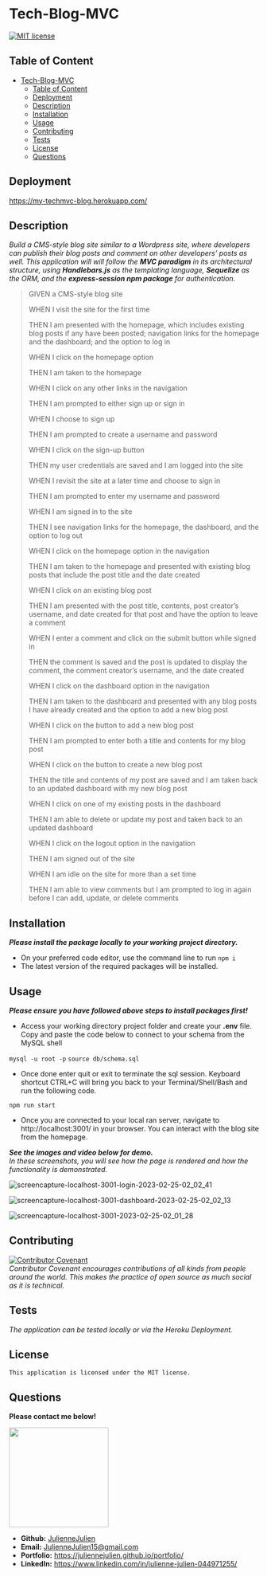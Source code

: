 # Tech-Blog-MVC

[![MIT license](https://img.shields.io/badge/license-MIT-blue.svg)](https://mit-license.org/)

## Table of Content
- [Tech-Blog-MVC](#tech-blog-mvc)
  - [Table of Content](#table-of-content)
  - [Deployment](#deployment)
  - [Description](#description)
  - [Installation](#installation)
  - [Usage](#usage)
  - [Contributing](#contributing)
  - [Tests](#tests)
  - [License](#license)
  - [Questions](#questions)


## Deployment
https://my-techmvc-blog.herokuapp.com/

## Description
*Build a CMS-style blog site similar to a Wordpress site, where developers can publish their blog posts and comment on other developers’ posts as well. This application will will follow the **MVC paradigm** in its architectural structure, using ***Handlebars.js*** as the templating language, ***Sequelize*** as the ORM, and the ***express-session npm package*** for authentication.* 

>GIVEN a CMS-style blog site
>
>WHEN I visit the site for the first time
>
>THEN I am presented with the homepage, which includes existing blog posts if any have been posted; navigation links for the homepage and the dashboard; and the option to log in
>
>WHEN I click on the homepage option
>
>THEN I am taken to the homepage
>
>WHEN I click on any other links in the navigation
>
>THEN I am prompted to either sign up or sign in
>
>WHEN I choose to sign up
>
>THEN I am prompted to create a username and password
>
>WHEN I click on the sign-up button
>
>THEN my user credentials are saved and I am logged into the site
>
>WHEN I revisit the site at a later time and choose to sign in
>
>THEN I am prompted to enter my username and password
>
>WHEN I am signed in to the site
>
>THEN I see navigation links for the homepage, the dashboard, and the option to log out
>
>WHEN I click on the homepage option in the navigation
>
>THEN I am taken to the homepage and presented with existing blog posts that include the post title and the date created
>
>WHEN I click on an existing blog post
>
>THEN I am presented with the post title, contents, post creator’s username, and date created for that post and have the option to leave a comment
>
>WHEN I enter a comment and click on the submit button while signed in
>
>THEN the comment is saved and the post is updated to display the comment, the comment creator’s username, and the date created
>
>WHEN I click on the dashboard option in the navigation
>
>THEN I am taken to the dashboard and presented with any blog posts I have already created and the option to add a new blog post
>
>WHEN I click on the button to add a new blog post
>
>THEN I am prompted to enter both a title and contents for my blog post
>
>WHEN I click on the button to create a new blog post
>
>THEN the title and contents of my post are saved and I am taken back to an updated dashboard with my new blog post
>
>WHEN I click on one of my existing posts in the dashboard
>
>THEN I am able to delete or update my post and taken back to an updated dashboard
>
>WHEN I click on the logout option in the navigation
>
>THEN I am signed out of the site
>
>WHEN I am idle on the site for more than a set time
>
>THEN I am able to view comments but I am prompted to log in again before I can add, update, or delete comments

## Installation
***Please install the package locally to your working project directory.*** 
- On your preferred code editor, use the command line to run `npm i`
- The latest version of the required packages will be installed.
  

## Usage
***Please ensure you have followed above steps to install packages first!***
- Access your working directory project folder and create your **.env** file. Copy and paste the code below to connect to your schema from the MySQL shell

`mysql -u root -p` 
`source db/schema.sql` 
- Once done enter quit or exit to terminate the sql session. Keyboard shortcut CTRL+C will bring you back to your Terminal/Shell/Bash and run the following code. 

`npm run start`
- Once you are connected to your local ran server, navigate to http://localhost:3001/ in your browser. You can interact with the blog site from the homepage.

***See the images and video below for demo.***
<br>*In these screenshots, you will see how the page is rendered and how the functionality is demonstrated.*

![screencapture-localhost-3001-login-2023-02-25-02_02_41](https://user-images.githubusercontent.com/117052258/221750809-3ccf0cf1-7189-4fac-8710-9f32abeb8718.png)

![screencapture-localhost-3001-dashboard-2023-02-25-02_02_13](https://user-images.githubusercontent.com/117052258/221750772-043a1048-6b06-4fe9-bc06-0be8ef1d2fe6.png)

![screencapture-localhost-3001-2023-02-25-02_01_28](https://user-images.githubusercontent.com/117052258/221750698-b3c3c407-8586-4489-b0b8-41e00cd6a6b1.png)

## Contributing


[![Contributor Covenant](https://img.shields.io/badge/Contributor%20Covenant-2.1-4baaaa.svg)](https://www.contributor-covenant.org/)
<br>*Contributor Covenant encourages contributions of all kinds from people around the world. This makes the practice of open source as much social as it is technical.*

## Tests
*The application can be tested locally or via the Heroku Deployment.*

## License
    This application is licensed under the MIT license.

## Questions

**Please contact me below!**

<img src="https://avatars.githubusercontent.com/u/117052258?v=4" width="200" height="200" />

- **Github:** [JulienneJulien](https://github.com/JulienneJulien)
- **Email:** JulienneJulien15@gmail.com 
- **Portfolio:** https://juliennejulien.github.io/portfolio/
- **LinkedIn:** https://www.linkedin.com/in/julienne-julien-044971255/
